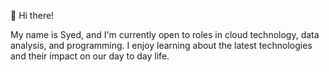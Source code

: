 👋 Hi there!

My name is Syed, and I'm currently open to roles in cloud technology, data analysis, and programming. I enjoy learning about the latest technologies and their impact on our day to day life.


<!---
ssfawad/ssfawad is a ✨ special ✨ repository because its `README.md` (this file) appears on your GitHub profile.
You can click the Preview link to take a look at your changes.
--->
